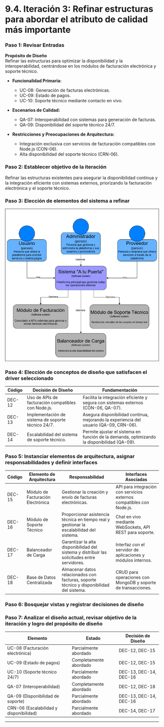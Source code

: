 # 9.4. Iteración 3: Refinar estructuras para abordar el atributo de calidad más importante

### Paso 1: Revisar Entradas
**Propósito de Diseño**  
Refinar las estructuras para optimizar la disponibilidad y la interoperabilidad, centrándose en los módulos de facturación electrónica y soporte técnico.

- **Funcionalidad Primaria:**
  - UC-08: Generación de facturas electrónicas.
  - UC-09: Estado de pagos.
  - UC-10: Soporte técnico mediante contacto en vivo.

- **Escenarios de Calidad:**
  - QA-07: Interoperabilidad con sistemas para generación de facturas.
  - QA-09: Disponibilidad del soporte técnico 24/7.

- **Restricciones y Preocupaciones de Arquitectura:**
  - Integración exclusiva con servicios de facturación compatibles con Node.js (CON-06).
  - Alta disponibilidad del soporte técnico (CRN-06).

### Paso 2: Establecer objetivo de la iteración
Refinar las estructuras existentes para asegurar la disponibilidad continua y la integración eficiente con sistemas externos, priorizando la facturación electrónica y el soporte técnico.

### Paso 3: Elección de elementos del sistema a refinar

![Diagrama de contexto](C4_Iteracion3.png)

### Paso 4: Elección de conceptos de diseño que satisfacen el driver seleccionado
| Código | Decisión de Diseño                                             | Fundamentación                                                                                                    |
|--------|----------------------------------------------------------------|------------------------------------------------------------------------------------------------------------------|
| DEC-12  | Uso de APIs de facturación compatibles con Node.js.            | Facilita la integración eficiente y segura con sistemas externos (CON-06, QA-07).                                 |
| DEC-13  | Implementación de sistema de soporte técnico 24/7.             | Asegura disponibilidad continua, mejorando la experiencia del usuario (QA-09, CRN-06).                            |
| DEC-14 | Escalabilidad del sistema de soporte técnico.                  | Permite ajustar el sistema en función de la demanda, optimizando la disponibilidad (QA-09).                       |

### Paso 5: Instanciar elementos de arquitectura, asignar responsabilidades y definir interfaces
| Código | Elemento de Arquitectura          | Responsabilidad                                                                           | Interfaces Asociadas                                               |
|--------|-----------------------------------|-----------------------------------------------------------------------------------------|--------------------------------------------------------------------|
| DEC-15   | Módulo de Facturación Electrónica | Gestionar la creación y envío de facturas electrónicas.                                 | API para integración con servicios externos compatibles con Node.js.|
| DEC-16   | Módulo de Soporte Técnico         | Proporcionar asistencia técnica en tiempo real y gestionar la escalabilidad del sistema.| Chat en vivo mediante WebSockets, API REST para soporte.           |
| DEC-17   | Balanceador de Carga              | Garantizar la alta disponibilidad del sistema y distribuir las solicitudes entre servidores.| Interfaz con el servidor de aplicaciones y módulos internos.       |
| DEC-18   | Base de Datos Centralizada        | Almacenar datos relacionados con facturas, soporte técnico y disponibilidad del sistema.| CRUD para operaciones con MongoDB y soporte de transacciones.      |

### Paso 6: Bosquejar vistas y registrar decisiones de diseño

### Paso 7: Analizar el diseño actual, revisar objetivo de la iteración y logro del propósito de diseño
| Elemento                           | Estado                     | Decisión de Diseño |
|------------------------------------|----------------------------|--------------------|
| UC-08 (Facturación electrónica)    | Parcialmente abordado     | DEC-12, DEC-15       |
| UC-09 (Estado de pagos)            | Completamente abordado     | DEC-12, DEC-15       |
| UC-10 (Soporte técnico 24/7)       | Parcialmente abordado     | DEC-13, DEC-14, DEC-16|
| QA-07 (Interoperabilidad)          | Completamente abordado     | DEC-12, DEC-18       |
| QA-09 (Disponibilidad de soporte)  | Parcialmente abordado     | DEC-13, DEC-14, DEC-16|
| CRN-06 (Escalabilidad y disponibilidad) | Parcialmente abordado | DEC-14, DEC-17       |

---
